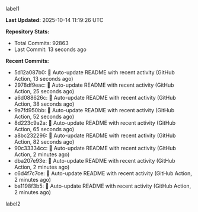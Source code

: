 
label1 
<!-- ACTIVITY_START -->
**Last Updated:** 2025-10-14 11:19:26 UTC

**Repository Stats:**
- Total Commits: 92863
- Last Commit: 13 seconds ago

**Recent Commits:**
- 5d12a087b0: 🤖 Auto-update README with recent activity (GitHub Action, 13 seconds ago)
- 2978df9eac: 🤖 Auto-update README with recent activity (GitHub Action, 25 seconds ago)
- a6d088626c: 🤖 Auto-update README with recent activity (GitHub Action, 38 seconds ago)
- 9a7fd950bb: 🤖 Auto-update README with recent activity (GitHub Action, 52 seconds ago)
- 8d223c9a2a: 🤖 Auto-update README with recent activity (GitHub Action, 65 seconds ago)
- a8bc232296: 🤖 Auto-update README with recent activity (GitHub Action, 82 seconds ago)
- 90c33334cc: 🤖 Auto-update README with recent activity (GitHub Action, 2 minutes ago)
- dba207e93e: 🤖 Auto-update README with recent activity (GitHub Action, 2 minutes ago)
- c6d4f7c7ce: 🤖 Auto-update README with recent activity (GitHub Action, 2 minutes ago)
- ba1198f3b5: 🤖 Auto-update README with recent activity (GitHub Action, 2 minutes ago)
<!-- ACTIVITY_END -->

label2
